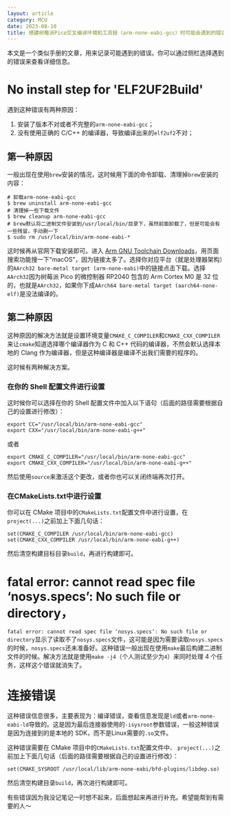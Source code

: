 ```yaml
---
layout: article
category: MCU
date: 2023-08-10
title: 搭建树莓派Pico交叉编译环境和工具链（arm-none-eabi-gcc）时可能会遇到的错误以及解决方案
---
```

<!-- excerpt-start -->
本文是一个类似手册的文章，用来记录可能遇到的错误。你可以通过侧栏选择遇到的错误来查看详细信息。
# No install step for 'ELF2UF2Build'
遇到这种错误有两种原因：
1. 安装了版本不对或者不完整的`arm-none-eabi-gcc`；
2. 没有使用正确的 C/C++ 的编译器，导致编译出来的`elf2uf2`不对；

## 第一种原因
一般出现在使用`brew`安装的情况，这时候用下面的命令卸载、清理掉`brew`安装的内容：

```
# 卸载arm-none-eabi-gcc
$ brew uninstall arm-none-eabi-gcc
# 清理掉一些下载文件
$ brew cleanup arm-none-eabi-gcc
# brew默认将二进制文件安装到/usr/local/bin/目录下，虽然前面卸载了，但是可能会有一些残留，手动删一下
$ sudo rm /usr/local/bin/arm-none-eabi-*
```

这时候再从官网下载安装即可。进入 [Arm GNU Toolchain Downloads](https://developer.arm.com/downloads/-/arm-gnu-toolchain-downloads)，用页面搜索功能搜一下“macOS”，因为链接太多了。选择你对应平台（就是处理器架构）的`AArch32 bare-metal target (arm-none-eabi)`中的链接点击下载。选择`AArch32`因为树莓派 Pico 的微控制器 RP2040 包含的 Arm Cortex M0 是 32 位的，也就是`AArch32`，如果你下成`AArch64 bare-metal target (aarch64-none-elf)`是没法编译的。

## 第二种原因
这种原因的解决方法就是设置环境变量`CMAKE_C_COMPILER`和`CMAKE_CXX_COMPILER`来让`cmake`知道选择哪个编译器作为 C 和 C++ 代码的编译器，不然会默认选择本地的 Clang 作为编译器，但是这种编译器是编译不出我们需要的程序的。

这时候有两种解决方案。
### 在你的 Shell 配置文件进行设置
这时候你可以选择在你的 Shell 配置文件中加入以下语句（后面的路径需要根据自己的设置进行修改）：

```
export CC="/usr/local/bin/arm-none-eabi-gcc"
export CXX="/usr/local/bin/arm-none-eabi-g++"
```

或者

```
export CMAKE_C_COMPILER="/usr/local/bin/arm-none-eabi-gcc"
export CMAKE_CXX_COMPILER="/usr/local/bin/arm-none-eabi-g++"
```

然后使用`source`来激活这个更改，或者你也可以关闭终端再次打开。

### 在CMakeLists.txt中进行设置
你可以在 CMake 项目中的`CMakeLists.txt`配置文件中进行设置，在 `project(...)`之前加上下面几句话：

```
set(CMAKE_C_COMPILER /usr/local/bin/arm-none-eabi-gcc)
set(CMAKE_CXX_COMPILER /usr/local/bin/arm-none-eabi-g++)
```

然后清空构建目标目录`build`，再进行构建即可。

# fatal error: cannot read spec file ‘nosys.specs’: No such file or directory，
`fatal error: cannot read spec file ‘nosys.specs’: No such file or directory`显示了读取不了`nosys.specs`文件，这可能是因为需要读取`nosys.specs`的时候，`nosys.specs`还未准备好。这种错误一般出现在使用`make`最后构建二进制文件的时候。解决方法就是使用`make -j4`（个人测试至少为`4`）来同时处理 4 个任务，这样这个错误就消失了。

# 连接错误
这种错误信息很多，主要表现为：编译错误，查看信息发现是`ld`或者`arm-none-eabi-ld`导致的。这是因为最后连接器使用的`-isysroot`参数错误，一般这种错误是因为连接到的是本地的 SDK，而不是Linux需要的`.so`文件。

这种错误需要在 CMake 项目中的`CMakeLists.txt`配置文件中、 `project(...)`之前加上下面几句话（后面的路径需要根据自己的设置进行修改）：

```
set(CMAKE_SYSROOT /usr/local/lib/arm-none-eabi/bfd-plugins/libdep.so)
```

然后清空构建目录`build`，再次进行构建即可。

有些错误因为我没记笔记一时想不起来，后面想起来再进行补充。希望能帮到有需要的人～